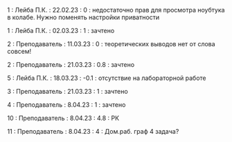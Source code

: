 1 : Лейба П.К. : 22.02.23 : 0 : недостаточно прав для просмотра ноубтука в колабе. Нужно поменять настройки приватности

1 : Лейба П.К. : 02.03.23 : 1 : зачтено

2 : Преподаватель : 11.03.23 : 0 : теоретических выводов нет от слова совсем!

2 : Преподаватель : 21.03.23 : 0.8 : зачтено

5 : Лейба П.К. : 18.03.23 : -0.1 : отсутствие на лабораторной работе

3 : Преподаватель : 21.03.23 : 1 : зачтено

4 : Преподаватель : 8.04.23 : 1 : зачтено

10 : Преподаватель : 8.04.23 : 4.8 : РК

11 : Преподаватель : 8.04.23 : 4 : Дом.раб. граф 4 задача?
